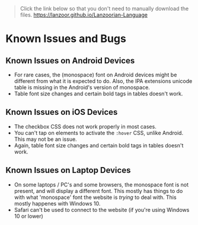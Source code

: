> Click the link below so that you don't need to manually download the files.
> <a href="https://lanzoor.github.io/Lanzoorian-Language" target="_blank"><https://lanzoor.github.io/Lanzoorian-Language></a>

# Known Issues and Bugs

## Known Issues on Android Devices

- For rare cases, the (monospace) font on Android devices might be different from what it is expected to do. Also, the IPA extensions unicode table is missing in the Android's version of monospace.
- Table font size changes and certain bold tags in tables doesn't work.

## Known Issues on iOS Devices

- The checkbox CSS does not work properly in most cases.
- You can't tap on elements to activate the `:hover` CSS, unlike Android. This may not be an issue.
- Again, table font size changes and certain bold tags in tables doesn't work.

## Known Issues on Laptop Devices

- On some laptops / PC's and some browsers, the monospace font is not present, and will display a different font. This mostly has things to do with what 'monospace' font the website is *trying* to deal with. This mostly happenes with Windows 10.
- Safari can't be used to connect to the website (if you're using Windows 10 or lower)
